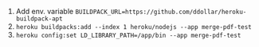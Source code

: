 1. Add env. variable `BUILDPACK_URL=https://github.com/ddollar/heroku-buildpack-apt`
2. `heroku buildpacks:add --index 1 heroku/nodejs --app merge-pdf-test`
3. `heroku config:set LD_LIBRARY_PATH=/app/bin --app merge-pdf-test`